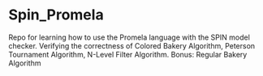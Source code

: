 # Spin_Promela
Repo for learning how to use the Promela language with the SPIN model checker. Verifying the correctness of Colored Bakery Algorithm, Peterson Tournament Algorithm, N-Level Filter Algorithm. Bonus: Regular Bakery Algorithm
